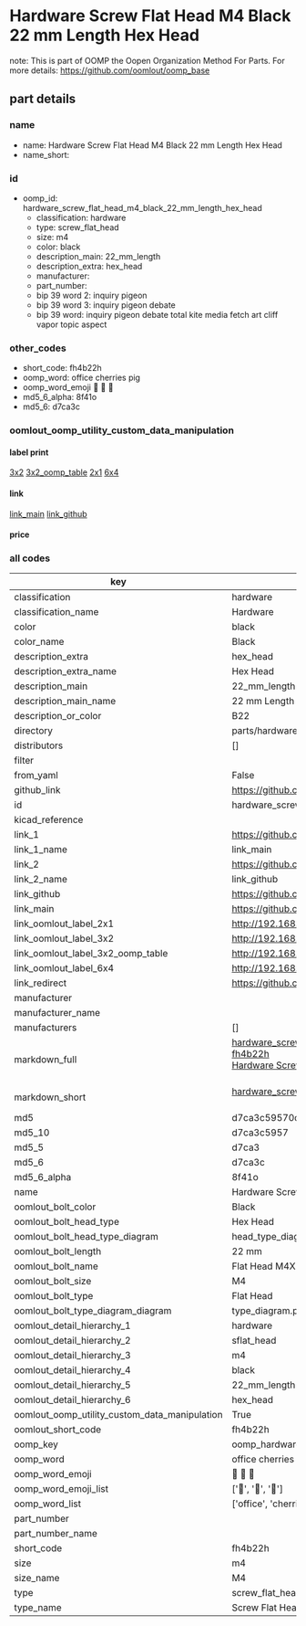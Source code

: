 # Hardware Screw Flat Head M4 Black 22 mm Length Hex Head  

note: This is part of OOMP the Oopen Organization Method For Parts. For more details: https://github.com/oomlout/oomp_base

##  part details
  







### name
* name: Hardware Screw Flat Head M4 Black 22 mm Length Hex Head
* name_short: 
### id
* oomp_id: hardware_screw_flat_head_m4_black_22_mm_length_hex_head
  * classification: hardware
  * type: screw_flat_head
  * size: m4
  * color: black
  * description_main: 22_mm_length
  * description_extra: hex_head
  * manufacturer: 
  * part_number: 
  * bip 39 word 2: inquiry pigeon
  * bip 39 word 3: inquiry pigeon debate
  * bip 39 word: inquiry pigeon debate total kite media fetch art cliff vapor topic aspect

### other_codes
* short_code: fh4b22h
* oomp_word: office cherries pig
* oomp_word_emoji :office: :cherries: :pig:
* md5_6_alpha: 8f41o
* md5_6: d7ca3c






### oomlout_oomp_utility_custom_data_manipulation
#### label print
[3x2](http://192.168.1.245:1112/?label=oomp%208f41o)
[3x2_oomp_table](http://192.168.1.108:1112/?label=oomp%208f41o)
[2x1](http://192.168.1.242:1112/?label=oomp%208f41o)
[6x4](http://192.168.1.55:1112/?label=oomp%208f41o)    

#### link

[link_main](https://github.com/oomlout/oomlout_oomp_version_1_messy/tree/main/parts/hardware_screw_flat_head_m4_black_22_mm_length_hex_head) [link_github](https://github.com/oomlout/oomlout_oomp_version_1_messy/tree/main/parts/hardware_screw_flat_head_m4_black_22_mm_length_hex_head)                             

#### price







### all codes 
| key | value |  
| --- | --- |  
| classification | hardware |  
| classification_name | Hardware |  
| color | black |  
| color_name | Black |  
| description_extra | hex_head |  
| description_extra_name | Hex Head |  
| description_main | 22_mm_length |  
| description_main_name | 22 mm Length |  
| description_or_color | B22 |  
| directory | parts/hardware_screw_flat_head_m4_black_22_mm_length_hex_head |  
| distributors | [] |  
| filter |  |  
| from_yaml | False |  
| github_link | https://github.com/oomlout/oomlout_oomp_part_src/tree/main/parts/hardware_screw_flat_head_m4_black_22_mm_length_hex_head |  
| id | hardware_screw_flat_head_m4_black_22_mm_length_hex_head |  
| kicad_reference |  |  
| link_1 | https://github.com/oomlout/oomlout_oomp_version_1_messy/tree/main/parts/hardware_screw_flat_head_m4_black_22_mm_length_hex_head |  
| link_1_name | link_main |  
| link_2 | https://github.com/oomlout/oomlout_oomp_version_1_messy/tree/main/parts/hardware_screw_flat_head_m4_black_22_mm_length_hex_head |  
| link_2_name | link_github |  
| link_github | https://github.com/oomlout/oomlout_oomp_version_1_messy/tree/main/parts/hardware_screw_flat_head_m4_black_22_mm_length_hex_head |  
| link_main | https://github.com/oomlout/oomlout_oomp_version_1_messy/tree/main/parts/hardware_screw_flat_head_m4_black_22_mm_length_hex_head |  
| link_oomlout_label_2x1 | http://192.168.1.242:1112/?label=oomp%208f41o |  
| link_oomlout_label_3x2 | http://192.168.1.245:1112/?label=oomp%208f41o |  
| link_oomlout_label_3x2_oomp_table | http://192.168.1.108:1112/?label=oomp%208f41o |  
| link_oomlout_label_6x4 | http://192.168.1.55:1112/?label=oomp%208f41o |  
| link_redirect | https://github.com/oomlout/oomlout_oomp_version_1_messy/tree/main/parts/hardware_screw_flat_head_m4_black_22_mm_length_hex_head |  
| manufacturer |  |  
| manufacturer_name |  |  
| manufacturers | [] |  
| markdown_full | [hardware_screw_flat_head_m4_black_22_mm_length_hex_head](none)<br>[fh4b22h](none)<br>[Hardware Screw Flat Head M4 Black 22 Mm Length Hex Head](none)<br><br> |  
| markdown_short | [hardware_screw_flat_head_m4_black_22_mm_length_hex_head](none)<br><br> |  
| md5 | d7ca3c59570ccaaa29bd9e5c70a92ba6 |  
| md5_10 | d7ca3c5957 |  
| md5_5 | d7ca3 |  
| md5_6 | d7ca3c |  
| md5_6_alpha | 8f41o |  
| name | Hardware Screw Flat Head M4 Black 22 mm Length Hex Head |  
| oomlout_bolt_color | Black |  
| oomlout_bolt_head_type | Hex Head |  
| oomlout_bolt_head_type_diagram | head_type_diagram.png |  
| oomlout_bolt_length | 22 mm |  
| oomlout_bolt_name | Flat Head M4X22 mm Black (Hex Head) |  
| oomlout_bolt_size | M4 |  
| oomlout_bolt_type | Flat Head |  
| oomlout_bolt_type_diagram_diagram | type_diagram.png |  
| oomlout_detail_hierarchy_1 | hardware |  
| oomlout_detail_hierarchy_2 | sflat_head |  
| oomlout_detail_hierarchy_3 | m4 |  
| oomlout_detail_hierarchy_4 | black |  
| oomlout_detail_hierarchy_5 | 22_mm_length |  
| oomlout_detail_hierarchy_6 | hex_head |  
| oomlout_oomp_utility_custom_data_manipulation | True |  
| oomlout_short_code | fh4b22h |  
| oomp_key | oomp_hardware_screw_flat_head_m4_black_22_mm_length_hex_head |  
| oomp_word | office cherries pig |  
| oomp_word_emoji | :office: :cherries: :pig: |  
| oomp_word_emoji_list | [':office:', ':cherries:', ':pig:'] |  
| oomp_word_list | ['office', 'cherries', 'pig'] |  
| part_number |  |  
| part_number_name |  |  
| short_code | fh4b22h |  
| size | m4 |  
| size_name | M4 |  
| type | screw_flat_head |  
| type_name | Screw Flat Head |  
